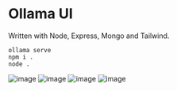 # Ollama UI
Written with Node, Express, Mongo and Tailwind.

```
ollama serve
npm i .
node .
```

![image](https://github.com/user-attachments/assets/63c3f64e-3ada-47a1-8b51-a6ee7c1965c9)
![image](https://github.com/user-attachments/assets/342ae568-4394-4f4a-8b81-2f16849d5188)
![image](https://github.com/user-attachments/assets/afb08f86-8e03-4d54-b755-669062d52250)
![image](https://github.com/user-attachments/assets/fe871c33-796a-4bd8-81bd-6b4c8aa80de6)
